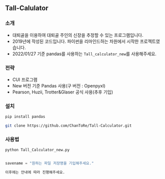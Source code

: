 ## Tall-Calulator

### 소개
 * 대퇴골을 이용하여 대퇴골 주인의 신장을 추정할 수 있는 프로그램입니다.
 * 2019년에 작성된 코드입니다. 파이썬을 리마인드하는 차원에서 시작한 프로젝트였습니다.
 * 2022/01/27 기준 pandas를 사용하는 `Tall_calculator_new`를 사용해주세요.

### 전략
 * CUI 프로그램
 * New 버전 기준 Pandas 사용(구 버전 : Openpyxl)
 * Pearson, Huzii, Trotter&Glaser 공식 사용(추후 기입)

### 설치
```python
pip install pandas
```

```bash
git clone https://github.com/ChanToRe/Tall-Calculator.git
```

### 사용법
```python
python Tall_Calculator_new.py
```

```python

savename = "원하는 파일 저장명을 기입해주세요."

이후에는 안내에 따라 진행해주세요.
```
